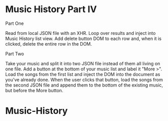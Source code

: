 # Music History Part IV

Part One

Read from local JSON file with an XHR.
Loop over results and inject into Music History list view.
Add delete button DOM to each row and, when it is clicked, delete the entire row in the DOM.

Part Two

Take your music and split it into two JSON file instead of them all living on one file.
Add a button at the bottom of your music list and label it "More >".
Load the songs from the first list and inject the DOM into the document as you've already done.
When the user clicks that button, load the songs from the second JSON file and append them to the bottom of the existing music, but before the More button.
# Music-History
